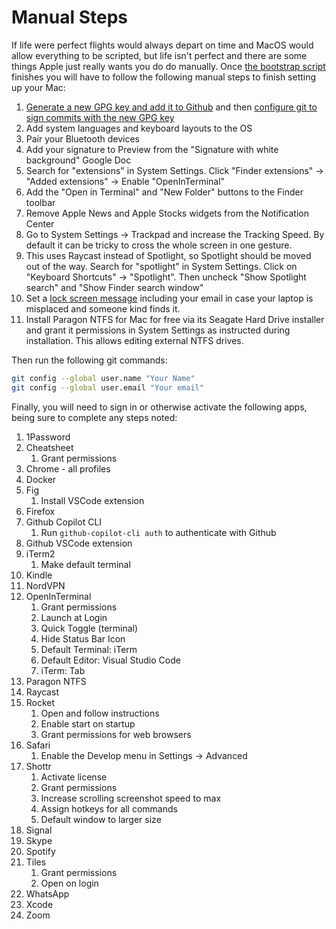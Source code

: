 # Manual Steps

If life were perfect flights would always depart on time and MacOS would allow
everything to be scripted, but life isn't perfect and there are some things Apple just
really wants you do do manually. Once [the bootstrap script](bootstrap.sh) finishes you
will have to follow the following manual steps to finish setting up your Mac:

1. [Generate a new GPG key and add it to Github](https://docs.github.com/en/authentication/managing-commit-signature-verification/generating-a-new-gpg-key)
   and then
   [configure git to sign commits with the new GPG key](https://docs.github.com/en/authentication/managing-commit-signature-verification/telling-git-about-your-signing-key)
1. Add system languages and keyboard layouts to the OS
1. Pair your Bluetooth devices
1. Add your signature to Preview from the "Signature with white background" Google Doc
1. Search for "extensions" in System Settings. Click "Finder extensions" -> "Added
   extensions" -> Enable "OpenInTerminal"
1. Add the "Open in Terminal" and "New Folder" buttons to the Finder toolbar
1. Remove Apple News and Apple Stocks widgets from the Notification Center
1. Go to System Settings -> Trackpad and increase the Tracking Speed. By default it can
   be tricky to cross the whole screen in one gesture.
1. This uses Raycast instead of Spotlight, so Spotlight should be moved out of the way.
   Search for "spotlight" in System Settings. Click on "Keyboard Shortcuts" ->
   "Spotlight". Then uncheck "Show Spotlight search" and "Show Finder search window"
1. Set a
   [lock screen message](https://support.apple.com/en-ie/guide/mac-help/mh35890/mac)
   including your email in case your laptop is misplaced and someone kind finds it.
1. Install Paragon NTFS for Mac for free via its Seagate Hard Drive installer and grant
   it permissions in System Settings as instructed during installation. This allows
   editing external NTFS drives.

Then run the following git commands:

```bash
git config --global user.name "Your Name"
git config --global user.email "Your email"
```

Finally, you will need to sign in or otherwise activate the following apps, being sure
to complete any steps noted:

1. 1Password
1. Cheatsheet
   1. Grant permissions
1. Chrome - all profiles
1. Docker
1. Fig
   1. Install VSCode extension
1. Firefox
1. Github Copilot CLI
   1. Run `github-copilot-cli auth` to authenticate with Github
1. Github VSCode extension
1. iTerm2
   1. Make default terminal
1. Kindle
1. NordVPN
1. OpenInTerminal
   1. Grant permissions
   1. Launch at Login
   1. Quick Toggle (terminal)
   1. Hide Status Bar Icon
   1. Default Terminal: iTerm
   1. Default Editor: Visual Studio Code
   1. iTerm: Tab
1. Paragon NTFS
1. Raycast
1. Rocket
   1. Open and follow instructions
   1. Enable start on startup
   1. Grant permissions for web browsers
1. Safari
   1. Enable the Develop menu in Settings -> Advanced
1. Shottr
   1. Activate license
   1. Grant permissions
   1. Increase scrolling screenshot speed to max
   1. Assign hotkeys for all commands
   1. Default window to larger size
1. Signal
1. Skype
1. Spotify
1. Tiles
   1. Grant permissions
   1. Open on login
1. WhatsApp
1. Xcode
1. Zoom
